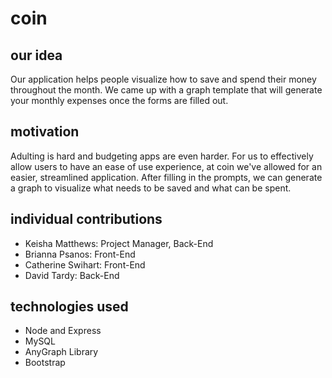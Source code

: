 # coin

## our idea 
Our application helps people visualize how to save and spend their money throughout the month. 
We came up with a graph template that will generate your monthly expenses once the forms are filled out.

## motivation 
Adulting is hard and budgeting apps are even harder. For us to effectively allow users to have an ease of use experience, 
at coin we've allowed for an easier, streamlined application. After filling in the prompts, 
we can generate a graph to visualize what needs to be saved and what can be spent.

## individual contributions 
* Keisha Matthews: Project Manager, Back-End
* Brianna Psanos: Front-End
* Catherine Swihart: Front-End
* David Tardy: Back-End

## technologies used
* Node and Express 
* MySQL 
* AnyGraph Library 
* Bootstrap

